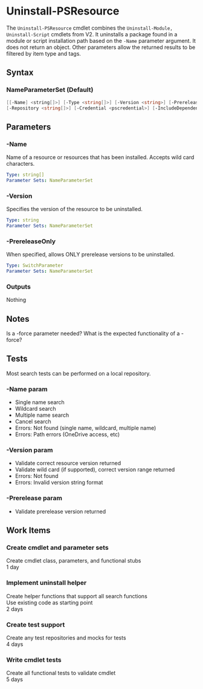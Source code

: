 # Uninstall-PSResource

The `Uninstall-PSResource` cmdlet combines the `Uninstall-Module, Uninstall-Script` cmdlets from V2.
It uninstalls a package found in a module or script installation path based on the `-Name` parameter argument.
It does not return an object.
Other parameters allow the returned results to be filtered by item type and tags.  

## Syntax

### NameParameterSet (Default)
``` PowerShell
[[-Name] <string[]>] [-Type <string[]>] [-Version <string>] [-Prerelease] [-Tags <string[]>]
[-Repository <string[]>] [-Credential <pscredential>] [-IncludeDependencies] [-WhatIf] [-Confirm] [<CommonParameters>]
```

## Parameters

### -Name

Name of a resource or resources that has been installed.
Accepts wild card characters.

```yml
Type: string[]
Parameter Sets: NameParameterSet
```

### -Version

Specifies the version of the resource to be uninstalled.

```yml
Type: string
Parameter Sets: NameParameterSet
```

### -PrereleaseOnly

When specified, allows ONLY prerelease versions to be uninstalled.

```yml
Type: SwitchParameter
Parameter Sets: NameParameterSet
```

### Outputs
Nothing


## Notes
Is a -force parameter needed? What is the expected functionality of a -force?

## Tests

Most search tests can be performed on a local repository.

### -Name param

- Single name search
- Wildcard search
- Multiple name search
- Cancel search
- Errors: Not found (single name, wildcard, multiple name)
- Errors: Path errors (OneDrive access, etc)

### -Version param

- Validate correct resource version returned
- Validate wild card (if supported), correct version range returned
- Errors: Not found
- Errors: Invalid version string format

### -Prerelease param

- Validate prerelease version returned


## Work Items

### Create cmdlet and parameter sets

Create cmdlet class, parameters, and functional stubs  
1 day

### Implement uninstall helper

Create helper functions that support all search functions  
Use existing code as starting point  
2 days

### Create test support

Create any test repositories and mocks for tests  
4 days

### Write cmdlet tests

Create all functional tests to validate cmdlet  
5 days

